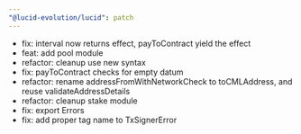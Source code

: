 ```yaml
---
"@lucid-evolution/lucid": patch
---
```


- fix: interval now returns effect, payToContract yield the effect
- feat: add pool module
- refactor: cleanup use new syntax
- fix: payToContract checks for empty datum
- refactor: rename addressFromWithNetworkCheck to toCMLAddress, and reuse validateAddressDetails
- refactor: cleanup stake module
- fix: export Errors
- fix: add proper tag name to TxSignerError

